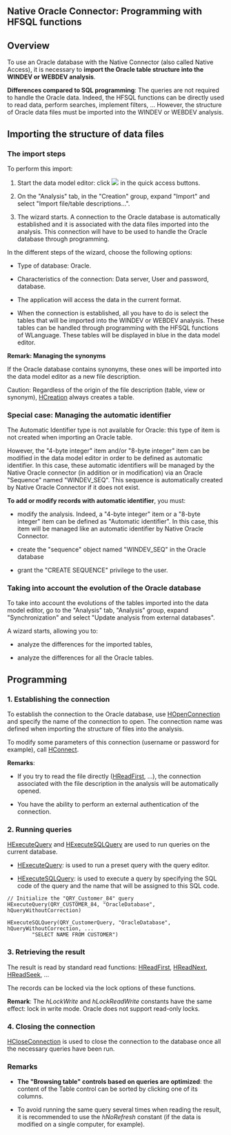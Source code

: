 


## Native Oracle Connector: Programming with HFSQL functions
			



<a name="NOTE1"></a>
<a name="NOTE1_1"></a>


## Overview
<a name="overview_ELTTEXTE000231"></a>
To use an Oracle database with the Native Connector (also called Native Access), it is necessary to **import the Oracle table structure into the WINDEV or WEBDEV analysis**. 

**Differences compared to SQL programming**: The queries are not required to handle the Oracle data. Indeed, the HFSQL functions can be directly used to read data, perform searches, implement filters, ... However, the structure of Oracle data files must be imported into the WINDEV or WEBDEV analysis.



<a name="NOTE2"></a>
<a name="NOTE2_1"></a>


## Importing the structure of data files
<a name="importing_the_structure_data_files_ELTTEXTE000261"></a>


### The import steps
<a name="the_import_steps_ELTPARAGRAPHE000022"></a>

To perform this import: 

1. Start the data model editor: click ![](https://doc.pcsoft.fr/en-US/images/image.awp?langid=3&name=Ico_Analyse.gif)
 in the quick access buttons.

2. On the "Analysis" tab, in the "Creation" group, expand "Import" and select "Import file/table descriptions...".

3. The wizard starts. A connection to the Oracle database is automatically established and it is associated with the data files imported into the analysis. This connection will have to be used to handle the Oracle database through programming.




In the different steps of the wizard, choose the following options:

- Type of database: Oracle. 

- Characteristics of the connection: Data server, User and password, database.  

- The application will access the data in the current format.

- When the connection is established, all you have to do is select the tables that will be imported into the WINDEV or WEBDEV analysis. These tables can be handled through programming with the HFSQL functions of WLanguage. These tables will be displayed in blue in the data model editor.




**Remark: Managing the synonyms** 

If the Oracle database contains synonyms, these ones will be imported into the data model editor as a new file description. 

Caution: Regardless of the origin of the file description (table, view or synonym), [HCreation](../WDLang4/3044255.md) always creates a table. 
<a name="NOTE2_2"></a>


### Special case: Managing the automatic identifier
<a name="special_case_managing_the_automatic_identifier_ELTPARAGRAPHE000065"></a>

The Automatic Identifier type is not available for Oracle: this type of item is not created when importing an Oracle table.

However, the "4-byte integer" item and/or "8-byte integer" item can be modified in the data model editor in order to be defined as automatic identifier. In this case, these automatic identifiers will be managed by the Native Oracle connector (in addition or in modification) via an Oracle "Sequence" named "WINDEV_SEQ". This sequence is automatically created by Native Oracle Connector if it does not exist.

**To add or modify records with automatic identifier**, you must:

- modify the analysis. Indeed, a "4-byte integer" item or a "8-byte integer" item can be defined as "Automatic identifier". In this case, this item will be managed like an automatic identifier by Native Oracle Connector.

- create the "sequence" object named "WINDEV_SEQ" in the Oracle database

- grant the "CREATE SEQUENCE" privilege to the user.



<a name="NOTE2_3"></a>


### Taking into account the evolution of the Oracle database
<a name="taking_into_account_the_evolution_the_oracle_database_ELTPARAGRAPHE000080"></a>

To take into account the evolutions of the tables imported into the data model editor, go to the "Analysis" tab, "Analysis" group, expand "Synchronization" and select "Update analysis from external databases".

A wizard starts, allowing you to:

- analyze the differences for the imported tables, 

- analyze the differences for all the Oracle tables.




<a name="NOTE3"></a>
<a name="NOTE3_1"></a>


## Programming
<a name="programming_ELTTEXTE000297"></a>


### 1. Establishing the connection
<a name="1_establishing_the_connection_ELTPARAGRAPHE000106"></a>

To establish the connection to the Oracle database, use [HOpenConnection](../WDLang4/3044107.md) and specify the name of the connection to open. The connection name was defined when importing the structure of files into the analysis.

To modify some parameters of this connection (username or password for example), call [HConnect](../WDLang4/3044263.md).

**Remarks**: 

- If you try to read the file directly ([HReadFirst](../WDLang4/3044051.md), ...), the connection associated with the file description in the analysis will be automatically opened.

- You have the ability to perform an external authentication of the connection.



<a name="NOTE3_2"></a>


### 2. Running queries
<a name="2_running_queries_ELTPARAGRAPHE000131"></a>

[HExecuteQuery](../WDLang4/3044080.md) and [HExecuteSQLQuery](../WDLang4/3044084.md) are used to run queries on the current database.

- [HExecuteQuery](../WDLang4/3044080.md): is used to run a preset query with the query editor.

- [HExecuteSQLQuery](../WDLang4/3044084.md): is used to execute a query by specifying the SQL code of the query and the name that will be assigned to this SQL code.



```wl
// Initialize the "QRY_Customer_84" query
HExecuteQuery(QRY_CUSTOMER_84, "OracleDatabase", hQueryWithoutCorrection)

HExecuteSQLQuery(QRY_CustomerQuery, "OracleDatabase", hQueryWithoutCorrection, ...
		"SELECT NAME FROM CUSTOMER")
```

<a name="NOTE3_3"></a>


### 3. Retrieving the result
<a name="3_retrieving_the_result_ELTPARAGRAPHE000152"></a>

The result is read by standard read functions: [HReadFirst](../WDLang4/3044051.md), [HReadNext](../WDLang4/3044037.md), [HReadSeek](../WDLang4/3044050.md), ...

The records can be locked via the lock options of these functions.

**Remark**: The *hLockWrite* and *hLockReadWrite* constants have the same effect: lock in write mode. Oracle does not support read-only locks.
<a name="NOTE3_4"></a>


### 4. Closing the connection
<a name="4_closing_the_connection_ELTPARAGRAPHE000172"></a>

[HCloseConnection](../WDLang4/3044095.md) is used to close the connection to the database once all the necessary queries have been run.
<a name="NOTE3_5"></a>


### Remarks
<a name="remarks_ELTPARAGRAPHE000181"></a>

- **The "Browsing table" controls based on queries are optimized**: the content of the Table control can be sorted by clicking one of its columns.

- To avoid running the same query several times when reading the result, it is recommended to use the *hNoRefresh* constant (if the data is modified on a single computer, for example).





